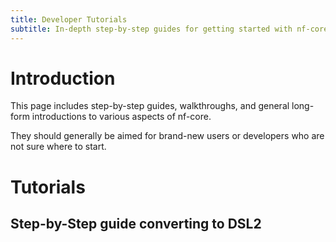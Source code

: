 ```yaml
---
title: Developer Tutorials
subtitle: In-depth step-by-step guides for getting started with nf-core
---
```


# Introduction

This page includes step-by-step guides, walkthroughs, and general long-form introductions to various aspects of nf-core.

They should generally be aimed for brand-new users or developers who are not sure where to start.

# Tutorials

## Step-by-Step guide converting to DSL2